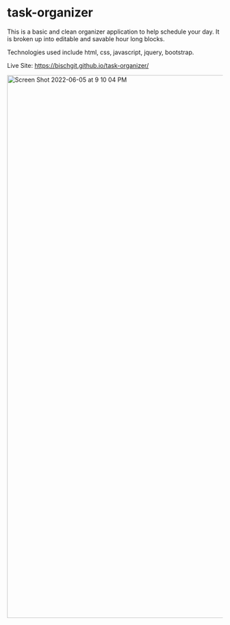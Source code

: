 # task-organizer

This is a basic and clean organizer application to help schedule your day. It is broken up into editable and savable hour long blocks.

Technologies used include html, css, javascript, jquery, bootstrap.

Live Site: https://bischgit.github.io/task-organizer/

<img width="1266" alt="Screen Shot 2022-06-05 at 9 10 04 PM" src="https://user-images.githubusercontent.com/101281767/172079082-d3116858-a65e-4bb6-9cff-14c191794362.png">
